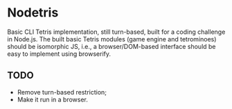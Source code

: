 # Nodetris

Basic CLI Tetris implementation, still turn-based, built for a coding challenge in Node.js. The built basic Tetris modules (game engine and tetrominoes) should be isomorphic JS, i.e., a browser/DOM-based interface should be easy to implement using browserify.

## TODO

* Remove turn-based restriction;
* Make it run in a browser.